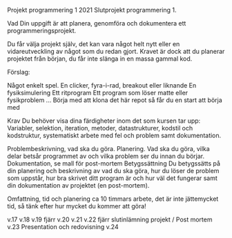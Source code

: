 Projekt programmering 1 2021
Slutprojekt programmering 1.

Vad
Din uppgift är att planera, genomföra och dokumentera ett programmeringsprojekt.

Du får välja projekt själv, det kan vara något helt nytt eller en vidareutveckling av något som du redan gjort. Kravet är dock att du planerar projektet från början, du får inte slänga in en massa gammal kod.

Förslag:

Något enkelt spel. En clicker, fyra-i-rad, breakout eller liknande
En fysiksimulering
Ett ritprogram
Ett program som löser matte eller fysikproblem
...
Börja med att klona det här repot så får du en start att börja med

Krav
Du behöver visa dina färdigheter inom det som kursen tar upp: Variabler, selektion, iteration, metoder, datastrukturer, kodstil och kodstruktur, systematiskt arbete med fel och problem samt dokumentation.

Problembeskrivning, vad ska du göra.
Planering. Vad ska du göra, vilka delar betsår programmet av och vilka problem ser du innan du börjar.
Dokumentation, se mall för post-mortem
Betygssättning
Du betygssätts på din planering och beskrivning av vad du ska göra, hur du löser de problem som uppstår, hur bra skrivet ditt program är och hur väl det fungerar samt din dokumentation av projektet (en post-mortem).

Omfattning, tid och planering
ca 10 timmars arbete, det är inte jättemycket tid, så tänk efter hur mycket du kommer att göra!

v.17 v.18 v.19 fjärr v.20 v.21 v.22 fjärr slutinlämning projekt / Post mortem v.23 Presentation och redovisning v.24